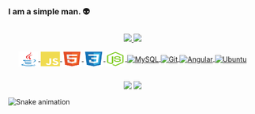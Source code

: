 ### I am a simple man. 👽
##


 <div align="center">
 <a href="https://github.com/ssantosalan">
<img height="160em" src="https://github-readme-stats.vercel.app/api?username=ssantosalan&show_icons=true&theme=highcontrast&include_all_commits=true&count_private=true"/>
 <img height="160em" src="https://github-readme-stats.vercel.app/api/top-langs/?username=ssantosalan&layout=compact&langs_count=7&theme=highcontrast"/>
</div>

<div style="display: inline_block" align="center"><br>
   <img align="center" alt="Js" height="30" width="40" src="https://raw.githubusercontent.com/devicons/devicon/master/icons/java/java-original.svg">
  <img align="center" alt="Js" height="30" width="40" src="https://raw.githubusercontent.com/devicons/devicon/master/icons/javascript/javascript-plain.svg">
  <img align="center" alt="HTML" height="30" width="40" src="https://raw.githubusercontent.com/devicons/devicon/master/icons/html5/html5-original.svg">
  <img align="center" alt="CSS" height="30" width="40" src="https://raw.githubusercontent.com/devicons/devicon/master/icons/css3/css3-original.svg">
  <img align="center" alt="NodeJs" height="30" width="40" src="https://raw.githubusercontent.com/devicons/devicon/master/icons/nodejs/nodejs-original.svg">
  <img align="center" alt="MySQL" height="30" width="40" src="https://cdn.jsdelivr.net/gh/devicons/devicon/icons/mysql/mysql-original.svg" />
  <img align="center" alt="Git" height="30" width="40" src="https://cdn.jsdelivr.net/gh/devicons/devicon/icons/git/git-original.svg" />
  <img align="center" alt="Angular" height="30" width="40" src="https://cdn.jsdelivr.net/gh/devicons/devicon/icons/angularjs/angularjs-plain.svg" />
  <img align="center" alt="Ubuntu" height="30" width="40" src="https://cdn.jsdelivr.net/gh/devicons/devicon/icons/ubuntu/ubuntu-plain.svg" />
 
</div>

##
  
<div align="center"> 
   <a href = "mailto:ss.alan@outlook.com"><img src="https://img.shields.io/badge/-Outlook-0078D4?style=for-the-badge&logo=microsoft-outlook&logoColor=white" target="_blank"></a>
   <a href="https://www.linkedin.com/in/alan-s-santos/" target="_blank"><img src="https://img.shields.io/badge/-LinkedIn-%230077B5?style=for-the-badge&logo=linkedin&logoColor=white" target="_blank"></a> 
  </a>
</div>

 ![Snake animation](https://github.com/ssantosalan/ssantosalan/blob/output/github-contribution-grid-snake.svg)

